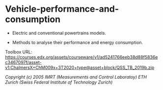 # Vehicle-performance-and-consumption
* Electric and conventional powertrains models.

* Methods to analyse their performance and energy consumption.

<!--- ![image](https://github.com/luis-a-miranda/Vehicle-performance-and-consumption/blob/main/engine%20sizing%20options.PNG?raw=true)--->


Toolbox URL: https://courses.edx.org/assets/courseware/v1/ad5241766eeb38d88f5836ec3467097f/asset-v1:ChalmersX+ChM009x+3T2020+type@asset+block/QSS_TB_2019b.zip

*Copyright (c) 2005 IMRT (Measurements and Control Laboratoy) ETH Zurich (Swiss Federal Institute of Technology Zurich)*
